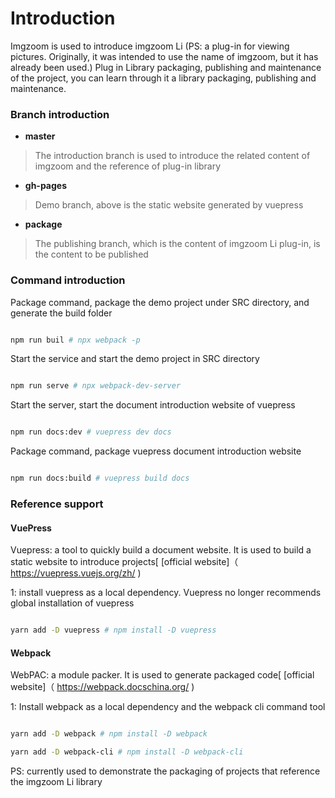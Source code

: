 # Introduction

Imgzoom is used to introduce imgzoom Li (PS: a plug-in for viewing pictures. Originally, it was intended to use the name of imgzoom, but it has already been used.) Plug in Library packaging, publishing and maintenance of the project, you can learn through it a library packaging, publishing and maintenance.

### Branch introduction

- **master**

>The introduction branch is used to introduce the related content of imgzoom and the reference of plug-in library

- **gh-pages**

>Demo branch, above is the static website generated by vuepress

- **package**

>The publishing branch, which is the content of imgzoom Li plug-in, is the content to be published

### Command introduction

Package command, package the demo project under SRC directory, and generate the build folder

```sh

npm run buil # npx webpack -p

```

Start the service and start the demo project in SRC directory

```sh

npm run serve # npx webpack-dev-server

```

Start the server, start the document introduction website of vuepress

```sh

npm run docs:dev # vuepress dev docs

```

Package command, package vuepress document introduction website

```sh

npm run docs:build # vuepress build docs

```

### Reference support

#### VuePress

Vuepress: a tool to quickly build a document website. It is used to build a static website to introduce projects[ [official website]（ https://vuepress.vuejs.org/zh/ )

1: install vuepress as a local dependency. Vuepress no longer recommends global installation of vuepress

```sh

yarn add -D vuepress # npm install -D vuepress

```

#### Webpack

WebPAC: a module packer. It is used to generate packaged code[ [official website]（ https://webpack.docschina.org/ )

1: Install webpack as a local dependency and the webpack cli command tool

```sh

yarn add -D webpack # npm install -D webpack

yarn add -D webpack-cli # npm install -D webpack-cli

```

PS: currently used to demonstrate the packaging of projects that reference the imgzoom Li library